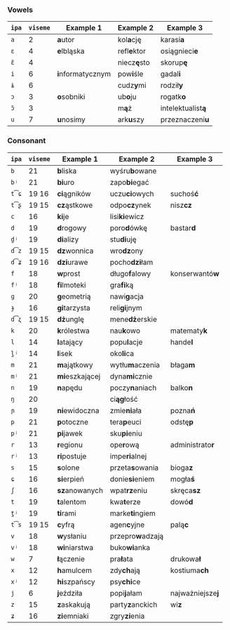 ### Vowels

| `ipa` | `viseme` | Example 1          | Example 2          | Example 3           |
|-------|----------|--------------------|--------------------|---------------------|
| `a`   | 2        | **a**utor          | kol**a**cję        | karasi**a**         |
| `ɛ`   | 4        | **e**lbląska       | refl**e**ktor      | osiągnieci**e**     |
| `ɛ̃`  | 4        |                    | niecz**ę**sto      | skorup**ę**         |
| `i`   | 6        | **i**nformatycznym | pow**i**śle        | gadal**i**          |
| `ɨ`   | 6        |                    | cudz**y**mi        | rodził**y**         |
| `ɔ`   | 3        | **o**sobniki       | ub**o**ju          | rogatk**o**         |
| `ɔ̃`  | 3        |                    | m**ą**ż            | intelektualist**ą** |
| `u`   | 7        | **u**nosimy        | ark**u**szy        | przeznaczeni**u**   |

### Consonant

| `ipa` | `viseme` | Example 1          | Example 2          | Example 3           |
|-------|----------|--------------------|--------------------|---------------------|
| `b`   | 21       | **b**liska         | wyśru**b**owane    |                     |
| `bʲ`  | 21       | **bi**uro          | zapo**bi**egać     |                     |
| `t͡ɕ` | 19 16    | **ci**ągników      | uczu**ci**owych    | suchoś**ć**         |
| `t͡ʂ` | 19 15    | **cz**ąstkowe      | odpo**cz**ynek     | nisz**cz**          |
| `c`   | 16       | **ki**je           | lisi**ki**ewicz    |                     |
| `d`   | 19       | **d**rogowy        | poro**d**ówkę      | bastar**d**         |
| `d̪ʲ` | 19       | **di**alizy        | stu**di**uję       |                     |
| `d͡z` | 19 15    | **dz**wonnica      | wro**dz**ony       |                     |
| `d͡ʑ` | 19 16    | **dzi**urawe       | pocho**dzi**łam    |                     |
| `f`   | 18       | **w**prost         | długo**f**alowy    | konserwantó**w**    |
| `fʲ`  | 18       | **fi**lmoteki      | gra**fi**ką        |                     |
| `ɡ`   | 20       | **g**eometrią      | nawi**g**acja      |                     |
| `ɟ`   | 16       | **gi**tarzysta     | reli**gi**jnym     |                     |
| `d͡ʐ` | 19 15    | **dż**unglę        | mene**dż**erskie   |                     |
| `k`   | 20       | **k**rólestwa      | nau**k**owo        | matematy**k**       |
| `l`   | 14       | **l**atający       | popu**l**acje      | hande**l**          |
| `l̪ʲ` | 14       | **l**isek          | oko**li**ca        |                     |
| `m`   | 21       | **m**ajątkowy      | wytłu**m**aczenia  | błaga**m**          |
| `mʲ`  | 21       | **mi**eszkającej   | dyna**mi**cznie    |                     |
| `n`   | 19       | **n**apędu         | poczy**n**aniach   | balko**n**          |
| `ŋ`   | 20       |                    | ci**ąg**łość       |                     |
| `ɲ`   | 19       | **ni**ewidoczna    | zmie**ni**ała      | pozna**ń**          |
| `p`   | 21       | **p**otoczne       | tera**p**euci      | odstę**p**          |
| `pʲ`  | 21       | **pi**jawek        | sku**pi**eniu      |                     |
| `r`   | 13       | **r**egionu        | ope**r**ową        | administrato**r**   |
| `rʲ`  | 13       | **ri**postuje      | impe**ri**alnej    |                     |
| `s`   | 15       | **s**olone         | przeta**s**owania  | bioga**z**          |
| `ɕ`   | 16       | **si**erpień       | donie**si**eniem   | mogła**ś**          |
| `ʃ`   | 16       | **sz**anowanych    | wpat**rz**eniu     | skręca**sz**        |
| `t`   | 19       | **t**alentom       | kwa**t**erze       | dowó**d**           |
| `t̪ʲ` | 19       | **ti**rami         | marke**ti**ngiem   |                     |
| `t͡s` | 19 15    | **c**yfrą          | agen**c**yjne      | palą**c**           |
| `v`   | 18       | **w**ysłaniu       | przepro**w**adzają |                     |
| `vʲ`  | 18       | **wi**niarstwa     | buko**wi**anka     |                     |
| `w`   | 7        | **ł**ączenie       | pra**ł**ata        | drukowa**ł**        |
| `x`   | 12       | **h**amulcem       | zdy**ch**ają       | kostiuma**ch**      |
| `xʲ`  | 12       | **hi**szpańscy     | psy**chi**ce       |                     |
| `j`   | 6        | **j**eździła       | popi**j**ałam      | najważniejsze**j**  |
| `z`   | 15       | **z**askakują      | party**z**anckich  | wi**z**             |
| `ʑ`   | 16       | **zi**emniaki      | zgry**zi**enia     |                     |